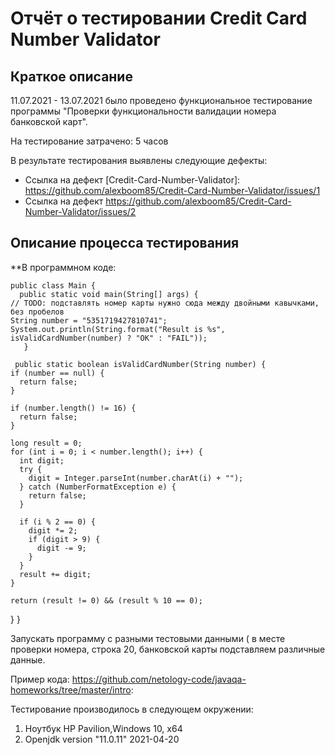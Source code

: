 # Отчёт о тестировании Credit Card Number Validator

## Краткое описание

11.07.2021 - 13.07.2021 было проведено функциональное тестирование программы "Проверки функциональности валидации номера банковской карт".

На тестирование затрачено: 5 часов

В результате тестирования выявлены следующие дефекты:
* Ссылка на дефект [Credit-Card-Number-Validator]: https://github.com/alexboom85/Credit-Card-Number-Validator/issues/1
* Ссылка на дефект https://github.com/alexboom85/Credit-Card-Number-Validator/issues/2

## Описание процесса тестирования

**В программном коде:


    public class Main {
      public static void main(String[] args) {
    // TODO: подставлять номер карты нужно сюда между двойными кавычками, без пробелов
    String number = "5351719427810741";
    System.out.println(String.format("Result is %s", isValidCardNumber(number) ? "OK" : "FAIL"));
       }

     public static boolean isValidCardNumber(String number) {
    if (number == null) {
      return false;
    }

    if (number.length() != 16) {
      return false;
    }

    long result = 0;
    for (int i = 0; i < number.length(); i++) {
      int digit;
      try {
        digit = Integer.parseInt(number.charAt(i) + "");
      } catch (NumberFormatException e) {
        return false;
      }

      if (i % 2 == 0) {
        digit *= 2;
        if (digit > 9) {
          digit -= 9;
        }
      }
      result += digit;
    }

    return (result != 0) && (result % 10 == 0);
  }
}


Запускать программу с разными тестовыми данными ( в месте проверки номера, строка 20, банковской карты подставляем различные данные.



Пример кода: https://github.com/netology-code/javaqa-homeworks/tree/master/intro:


Тестирование производилось в следующем окружении:

1. Ноутбук HP Pavilion,Windows 10, x64 
1. Openjdk version "11.0.11" 2021-04-20
